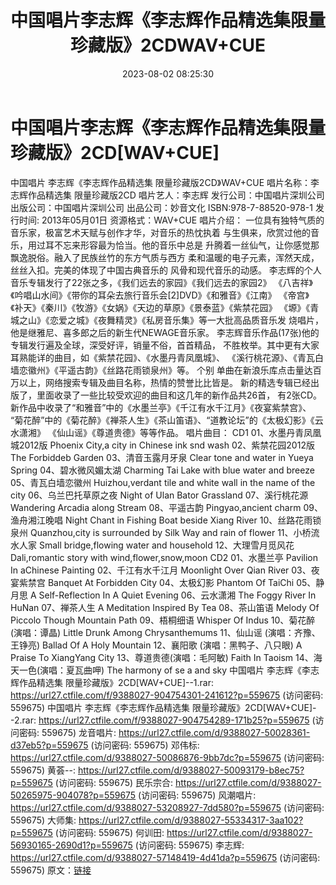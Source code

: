 ﻿---
title: 中国唱片李志辉《李志辉作品精选集限量珍藏版》2CDWAV+CUE
date: 2023-08-02 08:25:30
categories: 古典音乐、新世纪、纯音雅乐
tags: 纯音雅乐
---
# 中国唱片李志辉《李志辉作品精选集限量珍藏版》2CD[WAV+CUE]

中国唱片 李志辉《李志辉作品精选集 限量珍藏版2CD》WAV+CUE
唱片名称：李志辉作品精选集 限量珍藏版2CD
唱片艺人：李志辉
发行公司：中国唱片深圳公司
出版公司：中国唱片深圳公司
出品公司：妙音文化
ISBN:978-7-88520-978-1
发行时间: 2013年05月01日
资源格式：WAV+CUE
唱片介绍：
一位具有独特气质的音乐家，极富艺术天赋与创作才华，对音乐的热忱执着
与生俱来，欣赏过他的音乐，用过耳不忘来形容最为恰当。他的音乐中总是
升腾着一丝仙气，让你感觉那飘逸脱俗。融入了民族丝竹的东方气质与西方
柔和温暖的电子元素，浑然天成，丝丝入扣。完美的体现了中国古典音乐的
风骨和现代音乐的动感。
李志辉的个人音乐专辑发行了22张之多，《我们远去的家园》《我们远去的家园2》
《八吉祥》《吟唱山水间》《带你的耳朵去旅行音乐会[2]DVD》《和雅音》《江南》
《帝宫》《补天》《秦川》《牧游》《女娲》《天边的草原》《景泰蓝》《紫禁花园》
《塬》《青城之山》《恋爱之城》《夜舞精灵》《私房音乐集》等一大批高品质音乐发
烧唱片，他是继雅尼、喜多郎之后的新生代NEWAGE音乐家。
李志辉音乐作品(17张)他的专辑发行遍及全球，深受好评，销量不俗，首首精品，
不胜枚举。其中更有大家耳熟能详的曲目，如《紫禁花园》、《水墨丹青凤凰城》、
《溪行桃花源》、《青瓦白墙恋徽州》《平遥古韵》《丝路花雨锁泉州》等。 个别
单曲在新浪乐库点击量达百万以上，网络搜索专辑及曲目名称，热情的赞誉比比皆是。
新的精选专辑已经出版了，里面收录了一些比较受欢迎的曲目和这几年的新作品共26首，
有2张CD。新作品中收录了“和雅音”中的《水墨兰亭》《千江有水千江月》《夜宴紫禁宫》、
“菊花醉”中的《菊花醉》《禅茶人生》《茶山笛语》、“道教论坛”的《太极幻影》《云水潇湘》
《仙山谣》《尊道贵德》等等作品。
唱片曲目：
CD1
01、水墨丹青凤凰城2012版 Phoenix City,a city in Chinese ink snd wash
02、紫禁花园2012版 The Forbiddeb Garden
03、清音玉露月牙泉 Clear tone and water in Yueya Spring
04、碧水微风媚太湖 Charming Tai Lake with blue water and breeze
05、青瓦白墙恋徽州 Huizhou,verdant tile and white wall in the name of
the city
06、乌兰巴托草原之夜 Night of Ulan Bator Grassland
07、溪行桃花源 Wandering Arcadia along Stream
08、平遥古韵 Pingyao,ancient charm
09、渔舟湘江晚唱 Night Chant in Fishing Boat beside Xiang River
10、丝路花雨锁泉州 Quanzhou,city is surrounded by Silk Way and rain of
flower
11、小桥流水人家 Small bridge,flowing water and household
12、大理雪月觅风花 Dali,romantic story with wind,flower,snow,moon
CD2
01、水墨兰亭 Pavilion In aChinese Painting
02、千江有水千江月 Moonlight Over Qian River
03、夜宴紫禁宫 Banquet At Forbidden City
04、太极幻影 Phantom Of TaiChi
05、静月思 A Self-Reflection In A Quiet Evening
06、云水潇湘 The Foggy River In HuNan
07、禅茶人生 A Meditation Inspired By Tea
08、茶山笛语 Melody Of Piccolo Though Mountain Path
09、梧桐细语 Whisper Of Indus
10、菊花醉 (演唱：谭晶) Little Drunk Among Chrysanthemums
11、仙山谣 (演唱：齐豫、王铮亮) Ballad Of A Holy Mountain
12、襄阳歌 (演唱：黑鸭子、八只眼) A Praise To XiangYang City
13、尊道贵德(演唱：毛阿敏) Faith In Taoism
14、海天一色(演唱：夏瓦曲呷) The harmony of se a and sky
中国唱片 李志辉《李志辉作品精选集 限量珍藏版》2CD[WAV+CUE]--1.rar: https://url27.ctfile.com/f/9388027-904754301-241612?p=559675
(访问密码: 559675)
中国唱片 李志辉《李志辉作品精选集 限量珍藏版》2CD[WAV+CUE]--2.rar: https://url27.ctfile.com/f/9388027-904754289-171b25?p=559675
(访问密码: 559675)
龙音唱片: https://url27.ctfile.com/d/9388027-50028361-d37eb5?p=559675
(访问密码: 559675)
邓伟标: https://url27.ctfile.com/d/9388027-50086876-9bb7dc?p=559675
(访问密码: 559675)
黄荟--: https://url27.ctfile.com/d/9388027-50093179-b8ec75?p=559675
(访问密码: 559675)
民乐宗合: https://url27.ctfile.com/d/9388027-50265975-904078?p=559675
(访问密码: 559675)
风潮唱片: https://url27.ctfile.com/d/9388027-53208927-7dd580?p=559675
(访问密码: 559675)
大师集: https://url27.ctfile.com/d/9388027-55334317-3aa102?p=559675
(访问密码: 559675)
何训田: https://url27.ctfile.com/d/9388027-56930165-2690d1?p=559675
(访问密码: 559675)
李志辉: https://url27.ctfile.com/d/9388027-57148419-4d41da?p=559675
(访问密码: 559675)
原文：[链接](https://blog.sina.com.cn/s/blog_1647c7e76010312xp.html)